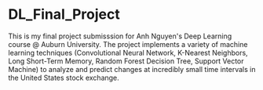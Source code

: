 # DL_Final_Project
This is my final project submisssion for Anh Nguyen's Deep Learning course @ Auburn University. The project implements a variety of machine learning techniques 
(Convolutional Neural Network, K-Nearest Neighbors, Long Short-Term Memory, Random Forest Decision Tree, Support Vector Machine) to analyze and predict changes at 
incredibly small time intervals in the United States stock exchange.
